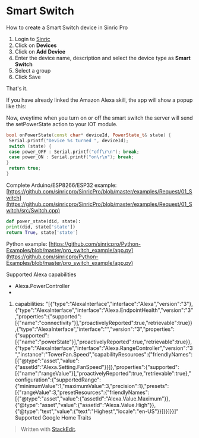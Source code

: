 
# Smart Switch

How to create a Smart Switch device in Sinric Pro 

1. Login to  [Sinric](https://sinric.pro/)  
2. Click on **Devices**
3. Click on **Add Device**
4. Enter the device name, description and select the device type as **Smart Switch**
5. Select a group 
6. Click Save

That's it. 

If you have already linked the Amazon Alexa skill, the app will show a popup like this:

Now, eveytime when you turn on or off the smart switch the server will send the setPowerState action to your IOT module. 

```c++
bool onPowerState(const char* deviceId, PowerState_t& state) {
 Serial.printf("Device %s turned ", deviceId);
 switch (state) {
 case power_OFF : Serial.printf("off\r\n"); break;
 case power_ON : Serial.printf("on\r\n"); break;
}
 return true;
}
```
Complete Arduino/ESP8266/ESP32 example:
[https://github.com/sinricpro/SinricPro/blob/master/examples/Request/01_Switch](https://github.com/sinricpro/SinricPro/blob/master/examples/Request/01_Switch/src/Switch.cpp)

```python
def power_state(did, state):
print(did, state['state'])
return True, state['state']
```
Python example:
[https://github.com/sinricpro/Python-Examples/blob/master/pro_switch_example/app.py](https://github.com/sinricpro/Python-Examples/blob/master/pro_switch_example/app.py) 

Supported Alexa capabilities
-  Alexa.PowerController
- 
1.  capabilities:  "[{"type":"AlexaInterface","interface":"Alexa","version":"3"},{"type":"AlexaInterface","interface":"Alexa.EndpointHealth","version":"3","properties":{"supported":[{"name":"connectivity"}],"proactivelyReported":true,"retrievable":true}},{"type":"AlexaInterface","interface":"","version":"3","properties":{"supported":[{"name":"powerState"}],"proactivelyReported":true,"retrievable":true}},{"type":"AlexaInterface","interface":"Alexa.RangeController","version":"3","instance":"TowerFan.Speed","capabilityResources":{"friendlyNames":[{"@type":"asset","value":{"assetId":"Alexa.Setting.FanSpeed"}}]},"properties":{"supported":[{"name":"rangeValue"}],"proactivelyReported":true,"retrievable":true},"configuration":{"supportedRange":{"minimumValue":1,"maximumValue":3,"precision":1},"presets":[{"rangeValue":3,"presetResources":{"friendlyNames":[{"@type":"asset","value":{"assetId":"Alexa.Value.Maximum"}},{"@type":"asset","value":{"assetId":"Alexa.Value.High"}},{"@type":"text","value":{"text":"Highest","locale":"en-US"}}]}}]}}]"
Supported Google Home Traits


> Written with [StackEdit](https://stackedit.io/).
<!--stackedit_data:
eyJoaXN0b3J5IjpbMTA3NzM3MjQ1MSw3MzA5OTgxMTZdfQ==
-->